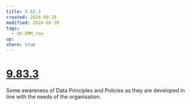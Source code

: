 ```yaml
---
title: 9.83.3
created: 2024-08-28
modified: 2024-08-28
tags:
  - UK-DMM_row
up: 
share: true
---
```

# [9.83.3](9.83.3.md)

Some awareness of Data Principles and Policies as they are developed in line with the needs of the organisation.

